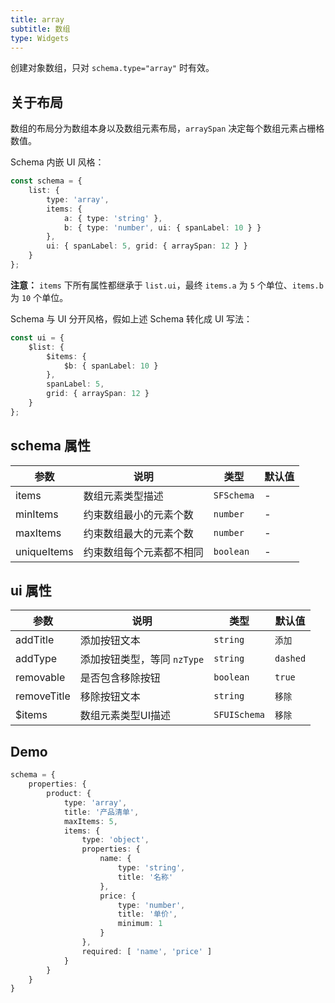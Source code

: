 ```yaml
---
title: array
subtitle: 数组
type: Widgets
---
```


创建对象数组，只对 `schema.type="array"` 时有效。

## 关于布局

数组的布局分为数组本身以及数组元素布局，`arraySpan` 决定每个数组元素占栅格数值。

Schema 内嵌 UI 风格：

```ts
const schema = {
    list: {
        type: 'array',
        items: {
            a: { type: 'string' },
            b: { type: 'number', ui: { spanLabel: 10 } }
        },
        ui: { spanLabel: 5, grid: { arraySpan: 12 } }
    }
};
```

**注意：** `items` 下所有属性都继承于 `list.ui`，最终 `items.a` 为 `5` 个单位、`items.b` 为 `10` 个单位。

Schema 与 UI 分开风格，假如上述 Schema 转化成 UI 写法：

```ts
const ui = {
    $list: {
        $items: {
            $b: { spanLabel: 10 }
        },
        spanLabel: 5,
        grid: { arraySpan: 12 }
    }
};
```

## schema 属性

参数        | 说明                     | 类型       | 默认值
------------|--------------------------|------------|--------
items       | 数组元素类型描述         | `SFSchema` | -
minItems    | 约束数组最小的元素个数   | `number`   | -
maxItems    | 约束数组最大的元素个数   | `number`   | -
uniqueItems | 约束数组每个元素都不相同 | `boolean`  | -

## ui 属性

参数         | 说明                       | 类型      | 默认值
-------------|----------------------------|-----------|----------
addTitle    | 添加按钮文本               | `string`  | `添加`
addType     | 添加按钮类型，等同 `nzType` | `string`  | `dashed`
removable    | 是否包含移除按钮           | `boolean` | `true`
removeTitle | 移除按钮文本               | `string`  | `移除`
$items | 数组元素类型UI描述               | `SFUISchema`  | `移除`

## Demo

```ts
schema = {
    properties: {
        product: {
            type: 'array',
            title: '产品清单',
            maxItems: 5,
            items: {
                type: 'object',
                properties: {
                    name: {
                        type: 'string',
                        title: '名称'
                    },
                    price: {
                        type: 'number',
                        title: '单价',
                        minimum: 1
                    }
                },
                required: [ 'name', 'price' ]
            }
        }
    }
}
```
